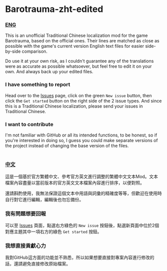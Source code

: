 # Barotrauma-zht-edited

### [ENG](./README_eng.md)
This is an unofficial Traditional Chinese localization mod for the game Barotrauma, based on the official ones. Their lines are matched as close as possible with the game's current version English text files for easier side-by-side comparison.

Do use it at your own risk, as I couldn't guarantee any of the translations were as accurate as possible whatsoever, but feel free to edit it on your own. And always back up your edited files.

### I have something to report
Head over to the [Issues](https://github.com/nokau/Barotrauma.zht.edited.mod/issues) page, click on the green `New issue` button, then click the `Get started` button on the right side of the 2 issue types. And since this is a Traditional Chinese localization, please send your issues in Traditional Chinese.

### I want to contribute
I'm not familiar with GitHub or all its intended functions, to be honest, so if you're interested in doing so, I guess you could make separate versions of the project instead of changing the base version of the files.

# 
### [中文](./README_zht.md)
這是一個基於官方繁體中文、參考官方英文進行調整的繁體中文文本Mod。文本檔案內容盡量以當前版本的官方英文文本檔案內容進行排序，以便對照。

還請斟酌使用，我無法保證這個文本中用語與詞彙的精確度等等，但歡迎在使用時自行對它進行編輯，編輯後也勿忘備份。

### 我有問題想要回報
可以至 [Issues](https://github.com/nokau/Barotrauma.zht.edited.mod/issues) 頁面，點選右方綠色的 `New issue` 按鈕後，點選新頁面中位於2個對應主題其中一項右方的綠色 `Get started` 按鈕。

### 我想直接貢獻心力
我對GitHub這方面的功能並不熟悉，所以如果想要直接對專案內容進行修改的話，還請避免直接修改原始檔案。
